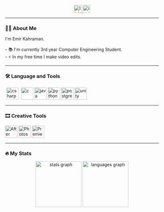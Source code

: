 <div align="center">
  <a href="https://www.linkedin.com/in/emir-kahraman/" target="_blank">
    <img src="https://img.shields.io/static/v1?message=LinkedIn&logo=linkedin&label=&color=0077B5&logoColor=white&labelColor=&style=for-the-badge" height="25" alt="linkedin logo" />
  </a>
  <a href="https://www.instagram.com/firo.ae/" target="_blank">
    <img src="https://img.shields.io/static/v1?message=Instagram&logo=instagram&label=&color=E4405F&logoColor=white&labelColor=&style=for-the-badge" height="25" alt="instagram logo" />
  </a>
</div>

---

### 👩‍💻 About Me

<p align="left">
I'm Emir Kahraman.<br><br>
- 📚 I'm currently 3rd year Computer Engineering Student.<br>
- ⚡ In my free time I make video edits.
</p>

---

### 🛠 Language and Tools

<div align="left">
  <img src="https://cdn.jsdelivr.net/gh/devicons/devicon/icons/csharp/csharp-original.svg" height="40" style="background-color: #fff; padding: 4px; border-radius: 6px;" alt="csharp" />
  <img src="https://skillicons.dev/icons?i=c" height="40" alt="c" />
  <img src="https://skillicons.dev/icons?i=java" height="40" alt="java" />
  <img src="https://skillicons.dev/icons?i=python" height="40" alt="python" />
  <img src="https://skillicons.dev/icons?i=postgresql" height="40" alt="postgresql" />
  <img src="https://skillicons.dev/icons?i=unity" height="40" alt="unity" />
</div>

---

### 🎞 Creative Tools

<div align="left">
  <img src="https://skillicons.dev/icons?i=ae" height="40" alt="After Effects" />
  <img src="https://skillicons.dev/icons?i=ps" height="40" alt="Photoshop" />
  <img src="https://skillicons.dev/icons?i=pr" height="40" alt="Premiere Pro" />
</div>

---

### 🔥 My Stats

<div align="center">
  <img src="https://github-readme-stats.vercel.app/api?username=kahramanemir&hide_title=false&hide_rank=false&show_icons=true&include_all_commits=true&count_private=true&disable_animations=false&theme=dark&locale=en&hide_border=false&order=1" height="150" alt="stats graph" />
  <img src="https://github-readme-stats.vercel.app/api/top-langs?username=kahramanemir&locale=en&hide_title=false&layout=compact&card_width=320&langs_count=5&theme=dark&hide_border=false&order=2" height="150" alt="languages graph" />
</div>
